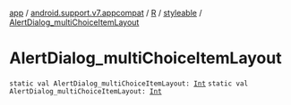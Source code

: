[app](../../../index.md) / [android.support.v7.appcompat](../../index.md) / [R](../index.md) / [styleable](index.md) / [AlertDialog_multiChoiceItemLayout](.)

# AlertDialog_multiChoiceItemLayout

`static val AlertDialog_multiChoiceItemLayout: `[`Int`](https://kotlinlang.org/api/latest/jvm/stdlib/kotlin/-int/index.html)
`static val AlertDialog_multiChoiceItemLayout: `[`Int`](https://kotlinlang.org/api/latest/jvm/stdlib/kotlin/-int/index.html)